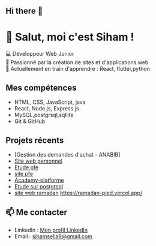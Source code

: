 ## Hi there 👋

# 👋 Salut, moi c'est Siham !

💻 Développeur Web Junior  
🚀 Passionné par la création de sites et d'applications web  
🌱 Actuellement en train d'apprendre : React, flutter,python 

## Mes compétences
- HTML, CSS, JavaScript, java
- React, Node.js, Express.js
- MySQL,postgrsql,sqllite
- Git & GitHub

## Projets récents
- [Gestion des demandes d'achat - ANABIB]
- [Site web personnel](https://siamsell.github.io/portfilio/)
- [Etude pfe](https://github.com/Siamsell/medicale_IMG-with-deepLearning_model-gan)
- [site pfe ](https://medical-image-gan.netlify.app/)
- [Academy-platforme](https://siamsell.github.io/Academy-Platform/)
- [Etude sur postgrsql](https://siamsell.github.io/rnc/)
- [site web ramadan](https://ramadan-pied.vercel.app/)
   https://ramadan-pied.vercel.app/
## 📫 Me contacter
- LinkedIn : [Mon profil LinkedIn](www.linkedin.com/in/sellami-siham-a5b092333)
- Email : sihamsella9@gmail.com
